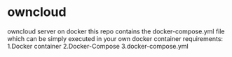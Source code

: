 # owncloud
owncloud server on docker
this repo contains the docker-compose.yml file which can be simply executed in your own docker container
requirements:
1.Docker container
2.Docker-Compose
3.docker-compose.yml
